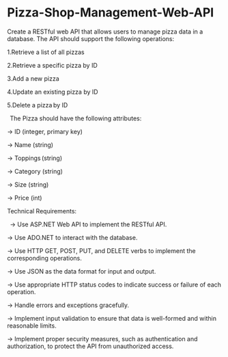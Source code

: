 # Pizza-Shop-Management-Web-API
 Create a RESTful web API that allows users to manage pizza data in a database. The API should support the following operations:  

1.Retrieve a list of all pizzas 

2.Retrieve a specific pizza by ID  

3.Add a new pizza 

4.Update an existing pizza by ID  

5.Delete a pizza by ID 

  
The Pizza should have the following attributes:  

-> ID (integer, primary key)  

-> Name (string)  

-> Toppings (string) 

-> Category (string) 

-> Size (string) 

-> Price (int) 

 
Technical Requirements:  

  
-> Use ASP.NET Web API to implement the RESTful API.  

-> Use ADO.NET to interact with the database.  

-> Use HTTP GET, POST, PUT, and DELETE verbs to implement the corresponding operations.  

-> Use JSON as the data format for input and output.  

-> Use appropriate HTTP status codes to indicate success or failure of each operation.  

-> Handle errors and exceptions gracefully.  

-> Implement input validation to ensure that data is well-formed and within reasonable limits.  

-> Implement proper security measures, such as authentication and authorization, to protect the API from unauthorized access.
